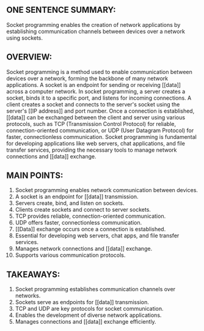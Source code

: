 ## ONE SENTENCE SUMMARY:
Socket programming enables the creation of network applications by establishing communication channels between devices over a network using sockets.

## OVERVIEW:
Socket programming is a method used to enable communication between devices over a network, forming the backbone of many network applications. A socket is an endpoint for sending or receiving [[data]] across a computer network. In socket programming, a server creates a socket, binds it to a specific port, and listens for incoming connections. A client creates a socket and connects to the server's socket using the server's [[IP address]] and port number. Once a connection is established, [[data]] can be exchanged between the client and server using various protocols, such as TCP (Transmission Control Protocol) for reliable, connection-oriented communication, or UDP (User Datagram Protocol) for faster, connectionless communication. Socket programming is fundamental for developing applications like web servers, chat applications, and file transfer services, providing the necessary tools to manage network connections and [[data]] exchange.

## MAIN POINTS:
1. Socket programming enables network communication between devices.
2. A socket is an endpoint for [[data]] transmission.
3. Servers create, bind, and listen on sockets.
4. Clients create sockets and connect to server sockets.
5. TCP provides reliable, connection-oriented communication.
6. UDP offers faster, connectionless communication.
7. [[Data]] exchange occurs once a connection is established.
8. Essential for developing web servers, chat apps, and file transfer services.
9. Manages network connections and [[data]] exchange.
10. Supports various communication protocols.

## TAKEAWAYS:
1. Socket programming establishes communication channels over networks.
2. Sockets serve as endpoints for [[data]] transmission.
3. TCP and UDP are key protocols for socket communication.
4. Enables the development of diverse network applications.
5. Manages connections and [[data]] exchange efficiently.
